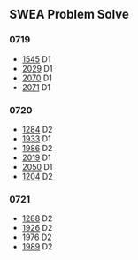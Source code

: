 ## SWEA Problem Solve
### 0719
* [1545](./swea_1545.py) D1
* [2029](./swea_2029.py) D1
* [2070](./swea_2070.py) D1
* [2071](./swea_2071.py) D1

### 0720
* [1284](./swea_1284.py) D2
* [1933](./swea_1933.py) D1
* [1986](./swea_1986.py) D2
* [2019](./swea_2019.py) D1
* [2050](./swea_2050.py) D1
* [1204](./swea_1204.py) D2


### 0721
* [1288](./swea_1288.py) D2
* [1926](./swea_1926.py) D2
* [1976](./swea_1976.py) D2
* [1989](./swea_1989.py) D2